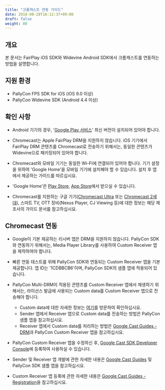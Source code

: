 ```yaml
---
title: "크롬캐스트 연동 가이드"
date: 2018-08-28T16:12:37+09:00
draft: false
weight: 80
---
```


## 개요

본 문서는 FairPlay iOS SDK와 Widevine Android SDK에서 크롬캐스트를 연동하는 방법을 설명합니다.

## 지원 환경

- PallyCon FPS SDK for iOS (iOS 9.0 이상)
- PallyCon Widevine SDK (Android 4.4 이상)

## 확인 사항

- Android 기기의 경우, '[Google Play 서비스](https://play.google.com/store/apps/details?id=com.google.android.gms)' 최신 버전이 설치되어 있어야 합니다.

- Chromecast는 Apple FairPlay DRM을 지원하지 않습니다. iOS 기기에서 FairPlay DRM 콘텐츠를 Chromecast로 전송하기 위해서는, 동일한 콘텐츠가 Widevine으로 패키징되어 있어야 합니다.

- Chromecast와 모바일 기기는 동일한 Wi-Fi에 연결되어 있어야 합니다. 기기 설정을 위하여 'Google Home'을 모바일 기기에 설치해야 할 수 있습니다. 설치 후 앱에서 제공하는 가이드를 따르십시요.

- 'Google Home'은 [Play Store](https://play.google.com/store/apps/details?id=com.google.android.apps.chromecast.app), [App Store](https://itunes.apple.com/us/app/google-home/id680819774)에서 받으실 수 있습니다.

- Chromecast를 지원하는 구글 기기([Chromecast Ultra](https://store.google.com/us/product/chromecast_ultra) 또는 [Chromecast 2세대](https://store.google.com/us/product/chromecast_2015)), 스마트 TV, OTT 장비(Nexus Player, CJ Viewing 등)에 대한 정보는 해당 제조사의 가이드 문서를 참고하십시요.

## Chromecast 연동

- Google이 기본 제공하는 리시버 앱은 DRM을 지원하지 않습니다. PallyCon SDK와 연동하기 위해서는, Media Player Library를 사용하여 Custom Receiver 앱을 제작하여야 합니다.

- 빠른 연동 테스트를 위해 PallyCon SDK와 연동되는 Custom Receiver 앱을 기본 제공합니다. 앱 ID는 '1CDBBCB6'이며, PallyCon SDK의 샘플 앱에 적용되어 있습니다.

- PallyCon Multi-DRM이 적용된 콘텐츠를 Custom Receiver 앱에서 재생하기 위해서는, 라이선스 발급에 사용되는 Custom data를 Custom Receiver 앱으로 전송해야 합니다.

  - Custom data에 대한 자세한 정보는 [여기](../multidrm-native-integration/#pallycon-custom-data-v2)를 방문하여 확인하십시요.
  - Sender 앱에서 Receiver 앱으로 Custom data를 전송하는 방법은 PallyCon 샘플 앱을 참고하십시요.
  - Receiver 앱에서 Custom data를 처리하는 방법은 [Google Cast Guides - DRM](https://developers.google.com/cast/docs/player#drm-playreadywidevine)과 PallyCon Custom Receiver 앱을 참고하십시요.
  
- PallyCon Custom Receiver 앱을 수정하신 후, [Google Cast SDK Developer Console](https://cast.google.com/publish/)에 등록하여 사용하실 수 있습니다.

- Sender 및 Receiver 앱 개발에 관한 자세한 내용은 [Google Cast Guides](https://developers.google.com/cast/docs/developers) 및 PallyCon SDK 샘플 앱을 참고하십시요.

- Custom Receiver 앱 등록에 관한 자세한 내용은 [Google Cast Guides - Registration](https://developers.google.com/cast/docs/registration)을 참고하십시요.

